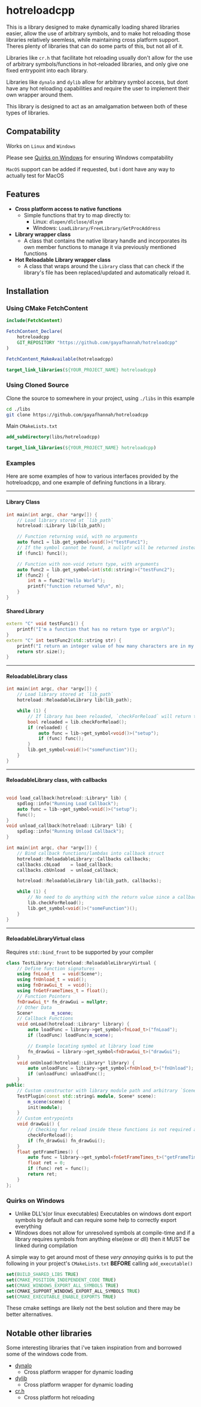 
# hotreloadcpp

This is a library designed to make dynamically loading shared libraries easier, allow the use of arbitrary symbols, and to make hot reloading those libraries relatively seemless, while maintaining cross platform support.
Theres plenty of libraries that can do some parts of this, but not all of it.

Libraries like `cr.h` that facilitate hot reloading usually don't allow for the use of arbitrary symbols/functions in hot-reloaded libraries, and only give one fixed entrypoint into each library.

Libraries like `dynalo` and `dylib` allow for arbitrary symbol access, but dont have any hot reloading capabilities and require the user to implement their own wrapper around them.

This library is designed to act as an amalgamation between both of these types of libraries.

## Compatability

Works on `Linux` and `Windows`

Please see [Quirks on Windows](#quirks-on-windows) for ensuring Windows compatability

`MacOS` support can be added if requested, but i dont have any way to actually test for MacOS

## Features

- **Cross platform access to native functions**
  - Simple functions that try to map directly to:
    - Linux: `dlopen/dlclose/dlsym`
    - Windows: `LoadLibrary/FreeLibrary/GetProcAddress`
- **Library wrapper class**
  - A class that contains the native library handle and incorporates its own member functions to manage it via previously mentioned functions
- **Hot Reloadable Library wrapper class**
  - A class that wraps around the `Library` class that can check if the library's file has been replaced/updated and automatically reload it.

## Installation

### Using CMake FetchContent

```cmake
include(FetchContent)

FetchContent_Declare(
    hotreloadcpp
    GIT_REPOSITORY "https://github.com/gayafhannah/hotreloadcpp"
)

FetchContent_MakeAvailable(hotreloadcpp)

target_link_libraries(${YOUR_PROJECT_NAME} hotreloadcpp)
```

### Using Cloned Source

Clone the source to somewhere in your project, using `./libs` in this example

```bash
cd ./libs
git clone https://github.com/gayafhannah/hotreloadcpp
```

Main `CMakeLists.txt`

```cmake
add_subdirectory(libs/hotreloadcpp)

target_link_libraries(${YOUR_PROJECT_NAME} hotreloadcpp)
```

### Examples

Here are some examples of how to various interfaces provided by the hotreloadcpp, and one example of defining functions in a library.

---

#### Library Class

```cpp
int main(int argc, char *argv[]) {
    // Load library stored at `lib_path`
    hotreload::Library lib(lib_path);

    // Function returning void, with no arguments
    auto func1 = lib.get_symbol<void()>("testFunc1");
    // If the symbol cannot be found, a nullptr will be returned instead
    if (func1) func1();

    // Function with non-void return type, with arguments
    auto func2 = lib.get_symbol<int(std::string)>("testFunc2");
    if (func2) {
        int n = func2("Hello World");
        printf("function returned %d\n", n);
    }
}
```

#### Shared Library

```cpp
extern "C" void testFunc1() {
    printf("I'm a function that has no return type or args\n");
}
extern "C" int testFunc2(std::string str) {
    printf("I return an integer value of how many characters are in my std::string argument\n");
    return str.size();
}
```

---

#### ReloadableLibrary class

```cpp
int main(int argc, char *argv[]) {
    // Load library stored at `lib_path`
    hotreload::ReloadableLibrary lib(lib_path);

    while (1) {
        // If library has been reloaded, `checkForReload` will return true
        bool reloaded = lib.checkForReload();
        if (reloaded) {
            auto func = lib->get_symbol<void()>("setup");
            if (func) func();
        }
        lib.get_symbol<void()>("someFunction")();
    }
}
```

---

#### ReloadableLibrary class, with callbacks

```cpp

void load_callback(hotreload::Library* lib) {
    spdlog::info("Running Load Callback");
    auto func = lib->get_symbol<void()>("setup");
    func();
}
void unload_callback(hotreload::Library* lib) {
    spdlog::info("Running Unload Callback");
}

int main(int argc, char *argv[]) {
    // Bind callback functions/lambdas into callback struct
    hotreload::ReloadableLibrary::Callbacks callbacks;
    callbacks.cbLoad    = load_callback;
    callbacks.cbUnload  = unload_callback;

    hotreload::ReloadableLibrary lib(lib_path, callbacks);

    while (1) {
        // No need to do anything with the return value since a callback will be run anyways
        lib.checkForReload();
        lib.get_symbol<void()>("someFunction")();
    }
}
```

---

#### ReloadableLibraryVirtual class

Requires `std::bind_front` to be supported by your compiler

```cpp
class TestLibrary: hotreload::ReloadableLibraryVirtual {
    // Define function signatures
    using fnLoad_t   = void(Scene*);
    using fnUnload_t = void();
    using fnDrawGui_t  = void();
    using fnGetFrameTimes_t = float();
    // Function Pointers
    fnDrawGui_t* fn_drawGui = nullptr;
    // Other Data
    Scene*       m_scene;
    // Callback Functions
    void onLoad(hotreload::Library* library) {
        auto loadFunc = library->get_symbol<fnLoad_t>("fnLoad");
        if (loadFunc) loadFunc(m_scene);

        // Example locating symbol at library load time
        fn_drawGui = library->get_symbol<fnDrawGui_t>("drawGui");
    }
    void onUnload(hotreload::Library* library) {
        auto unloadFunc = library->get_symbol<fnUnload_t>("fnUnload");
        if (unloadFunc) unloadFunc();
    }
public:
    // Custom constructor with library module path and arbitrary `Scene` object
    TestPlugin(const std::string& module, Scene* scene):
        m_scene(scene) {
        init(module);
    }
    // Custom entrypoints
    void drawGui() {
        // Checking for reload inside these functions is not required as it can always be called from outside of this class, but this is an example of when you may want it to check every time a particular function is called.
        checkForReload();
        if (fn_drawGui) fn_drawGui();
    }
    float getFrameTimes() {
        auto func = library->get_symbol<fnGetFrameTimes_t>("getFrameTimes");
        float ret = 0;
        if (func) ret = func();
        return ret;
    }
};
```

### Quirks on Windows

- Unlike DLL's(or linux executables) Executables on windows dont export symbols by default and can require some help to correctly export everything
- Windows does not allow for unresolved symbols at compile-time and if a library requires symbols from anything else(exe or dll) then it MUST be linked during compilation

<!--Windows does linking very differently to other platforms, and has more of a disconnect between what an executable(`.exe`) is and what a shared library(`.dll`) is.

If a library wants to use symbols defined in another library, its fine, however if those symbols are defined in the executable, they will not be exported by default.

E.g. If you have `printStatus()` defined in `main.cpp`, a shared library will not be able to access those symbols by default. But they will be able to if theyre from another library(like `fmt`/`spdlog`/`glfw`)

Another quirk is that while linux can resolve symbols at runtime when loading a library, basically allowing you to skip part of the linking step, Windows is not capable of doing this and instead requires that there be NO unresolved symbols at compile time.-->

A simple way to get around most of these *very annoying* quirks is to put the following in your project's `CMakeLists.txt` **BEFORE** calling `add_executable()`

```cmake
set(BUILD_SHARED_LIBS TRUE)
set(CMAKE_POSITION_INDEPENDENT_CODE TRUE)
set(CMAKE_WINDOWS_EXPORT_ALL_SYMBOLS TRUE)
set(CMAKE_SUPPORT_WINDOWS_EXPORT_ALL_SYMBOLS TRUE)
set(CMAKE_EXECUTABLE_ENABLE_EXPORTS TRUE)
```

These cmake settings are likely not the best solution and there may be better alternatives.

## Notable other libraries

Some interesting libraries that i've taken inspiration from and borrowed some of the windows code from.

- [dynalo](https://github.com/maddouri/dynalo)
  - Cross platform wrapper for dynamic loading
- [dylib](https://github.com/martin-olivier/dylib)
  - Cross platform wrapper for dynamic loading
- [cr.h](https://github.com/fungos/cr)
  - Cross platform hot reloading
